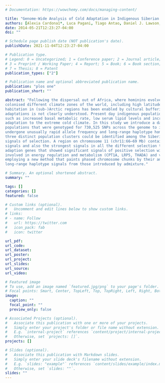 ```yaml
---
# Documentation: https://wowchemy.com/docs/managing-content/

title: "Genome-Wide Analysis of Cold Adaptation in Indigenous Siberian Populations"
authors: [Alexia Cardona1*, Luca Pagani, Tiago Antao, Daniel J. Lawson, Christina A. Eichstaedt, Bryndis Yngvadottir, Ma Than Than Shwe, Joseph Wee, Irene Gallego Romero, Srilakshmi Raj, Mait Metspalu, Richard Villems, Eske Willerslev, Chris Tyler-Smith, Boris A. Malyarchuk, Miroslava V. Derenko, Toomas Kivisild]
date: 2014-05-21T12:23:27-04:00
doi: ""

# Schedule page publish date (NOT publication's date).
publishDate: 2021-11-04T12:23:27-04:00

# Publication type.
# Legend: 0 = Uncategorized; 1 = Conference paper; 2 = Journal article;
# 3 = Preprint / Working Paper; 4 = Report; 5 = Book; 6 = Book section;
# 7 = Thesis; 8 = Patent
publication_types: ["2"]

# Publication name and optional abbreviated publication name.
publication: "plos one"
publication_short: ""

abstract: "Following the dispersal out of Africa, where hominins evolved in warm environments for millions of years, our species has
colonised different climate zones of the world, including high latitudes and cold environments. The extent to which human
habitation in (sub-)Arctic regions has been enabled by cultural buffering, short-term acclimatization and genetic
adaptations is not clearly understood. Present day indigenous populations of Siberia show a number of phenotypic features,
such as increased basal metabolic rate, low serum lipid levels and increased blood pressure that have been attributed to
adaptation to the extreme cold climate. In this study we introduce a dataset of 200 individuals from ten indigenous Siberian
populations that were genotyped for 730,525 SNPs across the genome to identify genes and non-coding regions that have
undergone unusually rapid allele frequency and long-range haplotype homozygosity change in the recent past. At least
three distinct population clusters could be identified among the Siberians, each of which showed a number of unique
signals of selection. A region on chromosome 11 (chr11:66–69 Mb) contained the largest amount of clustering of significant
signals and also the strongest signals in all the different selection tests performed. We present a list of candidate cold
adaption genes that showed significant signals of positive selection with our strongest signals associated with genes
involved in energy regulation and metabolism (CPT1A, LRP5, THADA) and vascular smooth muscle contraction (PRKG1). By
employing a new method that paints phased chromosome chunks by their ancestry we distinguish local Siberian-specific
long-range haplotype signals from those introduced by admixture."

# Summary. An optional shortened abstract.
summary: ""

tags: []
categories: []
featured: false

# Custom links (optional).
#   Uncomment and edit lines below to show custom links.
# links:
# - name: Follow
#   url: https://twitter.com
#   icon_pack: fab
#   icon: twitter

url_pdf:
url_code:
url_dataset:
url_poster:
url_project:
url_slides:
url_source:
url_video:

# Featured image
# To use, add an image named `featured.jpg/png` to your page's folder. 
# Focal points: Smart, Center, TopLeft, Top, TopRight, Left, Right, BottomLeft, Bottom, BottomRight.
image:
  caption: ""
  focal_point: ""
  preview_only: false

# Associated Projects (optional).
#   Associate this publication with one or more of your projects.
#   Simply enter your project's folder or file name without extension.
#   E.g. `internal-project` references `content/project/internal-project/index.md`.
#   Otherwise, set `projects: []`.
projects: []

# Slides (optional).
#   Associate this publication with Markdown slides.
#   Simply enter your slide deck's filename without extension.
#   E.g. `slides: "example"` references `content/slides/example/index.md`.
#   Otherwise, set `slides: ""`.
slides: ""
---
```

